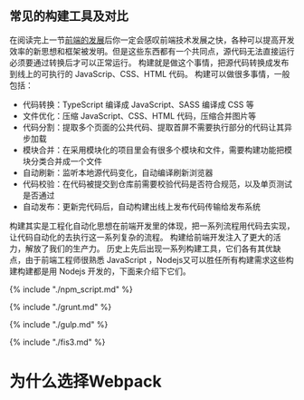 ## 常见的构建工具及对比
在阅读完上一节[前端的发展](../前端的发展)后你一定会感叹前端技术发展之快，各种可以提高开发效率的新思想和框架被发明。但是这些东西都有一个共同点，源代码无法直接运行必须要通过转换后才可以正常运行。
构建就是做这个事情，把源代码转换成发布到线上的可执行的 JavaScrip、CSS、HTML 代码。
构建可以做很多事情，一般包括：
- 代码转换：TypeScript 编译成 JavaScript、SASS 编译成 CSS 等
- 文件优化：压缩 JavaScript、CSS、HTML 代码，压缩合并图片等
- 代码分割：提取多个页面的公共代码、提取首屏不需要执行部分的代码让其异步加载
- 模块合并：在采用模块化的项目里会有很多个模块和文件，需要构建功能把模块分类合并成一个文件
- 自动刷新：监听本地源代码变化，自动编译刷新浏览器
- 代码校验：在代码被提交到仓库前需要校验代码是否符合规范，以及单页测试是否通过
- 自动发布：更新完代码后，自动构建出线上发布代码传输给发布系统

构建其实是工程化自动化思想在前端开发里的体现，把一系列流程用代码去实现，让代码自动化的去执行这一系列复杂的流程。
构建给前端开发注入了更大的活力，解放了我们的生产力。
历史上先后出现一系列构建工具，它们各有其优缺点，由于前端工程师很熟悉 JavaScript ，Nodejs又可以胜任所有构建需求这些构建构建都是用 Nodejs 开发的，下面来介绍下它们。

{% include "./npm_script.md" %}

{% include "./grunt.md" %}

{% include "./gulp.md" %}

{% include "./fis3.md" %}

# 为什么选择Webpack